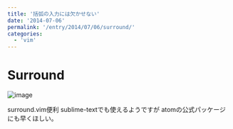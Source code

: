 ```yaml
---
title: '括弧の入力には欠かせない'
date: '2014-07-06'
permalink: '/entry/2014/07/06/surround/'
categories:
  - 'vim'
---
```


# Surround

![image](http://i.gyazo.com/b1e2f9fd3623adf1a00afaf738c900de.gif)

surround.vim便利
sublime-textでも使えるようですが
atomの公式パッケージにも早くほしい。
